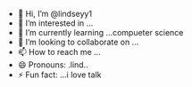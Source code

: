 - 👋 Hi, I’m @lindseyy1
- 👀 I’m interested in ...
- 🌱 I’m currently learning ...compueter science
- 💞️ I’m looking to collaborate on ...
- 📫 How to reach me ...
- 😄 Pronouns: .lind..
- ⚡ Fun fact: ...i love talk 

<!---
lindseyy1/lindseyy1 is a ✨ special ✨ repository because its `README.md` (this file) appears on your GitHub profile.
You can click the Preview link to take a look at your changes.
--->
